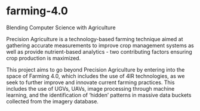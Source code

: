 # farming-4.0
Blending Computer Science with Agriculture

Precision Agriculture is a technology-based farming technique aimed at gathering accurate measurements to improve crop management systems as well as provide nutrient-based analytics - two contributing factors ensuring crop production is maximized.

This project aims to go beyond Precision Agriculture by entering into the space of Farming 4.0, which includes the use of 4IR technologies, as we seek to further improve and innovate current farming practices. This includes the use of UGVs, UAVs, image processing through machine learning, and the identification of ‘hidden’ patterns in massive data buckets collected from the imagery database.
